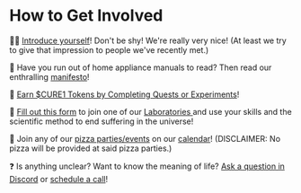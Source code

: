 # How to Get Involved

🙋‍♂️ [Introduce yourself](https://discord.gg/n6Xcn2f7Y3)! Don't be shy!  We're really very nice! (At least we try to give that impression to people we've recently met.)

📜 Have you run out of home appliance manuals to read?  Then read our enthralling [manifesto](https://docs.curedao.org)!&#x20;

🎁 [Earn $CURE1 Tokens by Completing Quests or Experiments](https://docs.curedao.org/how-to/get-tokens)!

🧪 [Fill out this form](https://notionforms.io/forms/join-curedao) to join one of our [Laboratories ](https://docs.curedao.org/how-to/get-tokens/constitution/5-organization.md#initial-laboratories)and use your skills and the scientific method to end suffering in the universe!

📆 Join any of our [pizza parties/events](https://calendar.google.com/calendar/u/0?cid=aGVsbG9AY3VyZWRhby5vcmc) on our [calendar](https://calendar.google.com/calendar/u/0?cid=aGVsbG9AY3VyZWRhby5vcmc)! (DISCLAIMER: No pizza will be provided at said pizza parties.)

❓ Is anything unclear? Want to know the meaning of life? [Ask a question in Discord](https://discord.gg/9yyYFBqs5H) or [schedule a call](https://calendly.com/optomitron)!
